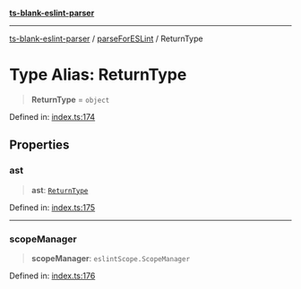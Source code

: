 [**ts-blank-eslint-parser**](../../../../README.md)

---

[ts-blank-eslint-parser](../../../../README.md) / [parseForESLint](../README.md) / ReturnType

# Type Alias: ReturnType

> **ReturnType** = `object`

Defined in: [index.ts:174](https://github.com/Rel1cx/ts-blank-eslint-parser/blob/2997dc76f61442978c3fdaeb317854243e766cc7/src/index.ts#L174)

## Properties

### ast

> **ast**: [`ReturnType`](../../parse/type-aliases/ReturnType.md)

Defined in: [index.ts:175](https://github.com/Rel1cx/ts-blank-eslint-parser/blob/2997dc76f61442978c3fdaeb317854243e766cc7/src/index.ts#L175)

---

### scopeManager

> **scopeManager**: `eslintScope.ScopeManager`

Defined in: [index.ts:176](https://github.com/Rel1cx/ts-blank-eslint-parser/blob/2997dc76f61442978c3fdaeb317854243e766cc7/src/index.ts#L176)
